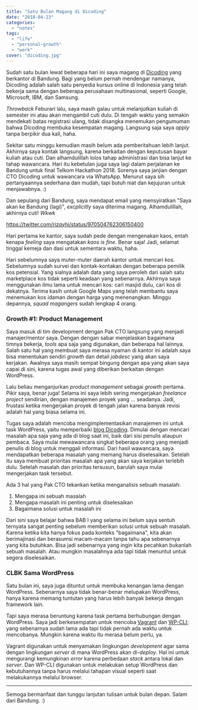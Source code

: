```yaml
---
title: "Satu Bulan Magang di Dicoding"
date: "2018-04-23"
categories:
  - "notes"
tags:
  - "life"
  - "personal-growth"
  - "work"
cover: "dicoding.jpg"
---
```


Sudah satu bulan lewat beberapa hari ini saya magang di [Dicoding](https://www.dicoding.com) yang berkantor di Bandung. Bagi yang belum pernah mendengar namanya, Dicoding adalah salah satu penyedia kursus online di Indonesia yang telah bekerja sama dengan beberapa perusahaan multinasional, seperti Google, Microsoft, IBM, dan Samsung.

_Throwback_ Feburari lalu, saya masih galau untuk melanjutkan kuliah di semester ini atau akan mengambil cuti dulu. Di tengah waktu yang semakin mendekati batas registrasi ulang, tidak disangka menemukan pengumuman bahwa Dicoding membuka kesempatan magang. Langsung saja saya _apply_ tanpa berpikir dua kali, haha.

Sekitar satu minggu kemudian masih belum ada pemberitahuan lebih lanjut. Akhirnya saya kontak langsung, karena berkaitan dengan keputusan bayar kuliah atau cuti. Dan alhamdulillah lolos tahap administrasi dan bisa lanjut ke tahap wawancara. Hari itu kebetulan juga saya lagi dalam perjalanan ke Bandung untuk final Telkom Hackathon 2018. Sorenya saya janjian dengan CTO Dicoding untuk wawancara via WhatsApp. Menurut saya sih pertanyaannya sederhana dan mudah, tapi butuh niat dan kejujuran untuk menjawabnya. :)

Dan sepulang dari Bandung, saya mendapat email yang mensyiratkan "Saya akan ke Bandung (lagi)", _excplicitly_ saya diterima magang. Alhamdulillah, akhirnya cuti! _Wkwk_

https://twitter.com/rizqyhi/status/970504762306150400

Hari pertama ke kantor, saya sudah pede dengan mengenakan kaos, entah kenapa _feeling_ saya mengatakan _kaos is fine_. Benar saja! Jadi, selamat tinggal kemeja dan dasi untuk sementara waktu, haha.

Hari sebelumnya saya muter-muter daerah kantor untuk mencari kos. Sebelumnya sudah survei dan kontak-kontakan dengan beberapa pemilik kos petensial. Yang sialnya adalah data yang saya peroleh dari salah satu marketplace kos tidak seperti keadaan yang sebenarnya. Akhirnya saya menggunakan ilmu lama untuk mencari kos: cari masjid dulu, cari kos di dekatnya. Terima kasih untuk Google Maps yang telah membantu saya menemukan kos idaman dengan harga yang menenangkan. Minggu depannya, _squad magangers_ sudah lengkap 4 orang.

### Growth #1: Product Management

Saya masuk di tim development dengan Pak CTO langsung yang menjadi manajer/mentor saya. Dengan dengan sabar menjelaskan bagaimana timnya bekerja, _tools_ apa saja yang digunakan, dan beberapa hal lainnya. Salah satu hal yang membuat saya merasa nyaman di kantor ini adalah saya bisa menentukan sendiri _growth_ dan detail _jobdesc_ yang akan saya kerjakan. Awalnya saya masih sempat bingung dengan apa yang akan saya capai di sini, karena tugas awal yang diberikan berkaitan dengan WordPress.

Lalu beliau menganjurkan _product management_ sebagai _growth_ pertama. Pikir saya, benar juga! Selama ini saya lebih sering mengerjakan _freelance project_ sendirian, dengan manajemen proyek yang ... seadanya. Jadi, frustasi ketika mengerjakan proyek di tengah jalan karena banyak revisi adalah hal yang biasa selama ini.

Tugas saya adalah mencoba mengimplementasikan manajemen ini untuk task WordPress, yaitu memperbaiki [blog Dicoding](https://blog.dicoding.com/). Dimulai dengan mencari masalah apa saja yang ada di blog saat ini, baik dari sisi penulis ataupun pembaca. Saya mulai mewawancara singkat beberapa orang yang menjadi penulis di blog untuk menggali informasi. Dari hasil wawancara, saya mendapatkan beberapa masalah yang memang harus diselesaikan. Setelah itu saya membuat prioritas masalah apa yang akan saya kerjakan terlebih dulu. Setelah masalah dan prioritas tersusun, barulah saya mulai mengerjakan task tersebut.

Ada 3 hal yang Pak CTO tekankan ketika menganalisis sebuah masalah:

1. Mengapa ini sebuah masalah
2. Mengapa masalah ini penting untuk diselesaikan
3. Bagaimana solusi untuk masalah ini

Dari sini saya belajar bahwa BAB I yang selama ini belum saya sentuh ternyata sangat penting sebelum memberikan solusi untuk sebuah masalah. Karena ketika kita hanya fokus pada konteks "bagaimana", kita akan berimajinasi dan berasumsi macam-macam tanpa tahu apa sebenarnya yang kita butuhkan. Bisa jadi sebenarnya yang ingin kita pecahkan bukanlah sebuah masalah. Atau mungkin masalahnya ada tapi tidak menuntut untuk segera diselesaikan.

### CLBK Sama WordPress

Satu bulan ini, saya juga dituntut untuk membuka kenangan lama dengan WordPress. Sebenarnya saya tidak benar-benar melupakan WordPress, hanya karena memang tuntutan yang harus lebih banyak bekerja dengan framework lain.

Tapi saya merasa beruntung karena task pertama berhubungan dengan WordPress. Saya jadi berkesempatan untuk mencoba [Vagrant](https://www.vagrantup.com/) dan [WP-CLI](https://wp-cli.org/); yang sebenarnya sudah lama ada tapi tidak pernah ada waktu untuk mencobanya. Mungkin karena waktu itu merasa belum perlu, ya.

Vagrant digunakan untuk menyamakan lingkungan _development_ agar sama dengan lingkungan _server_ di mana WordPress akan di-_deploy_. Hal ini untuk mengurangi kemungkinan _error_ karena perbedaan _stack_ antara lokal dan _server_. Dan WP-CLI digunakan untuk melakukan setup WordPress dan kebutuhannya tanpa harus melalui tahapan visual seperti saat melakukannya melalui browser.

---

Semoga bermanfaat dan tunggu lanjutan tulisan untuk bulan depan. Salam dari Bandung. :)
